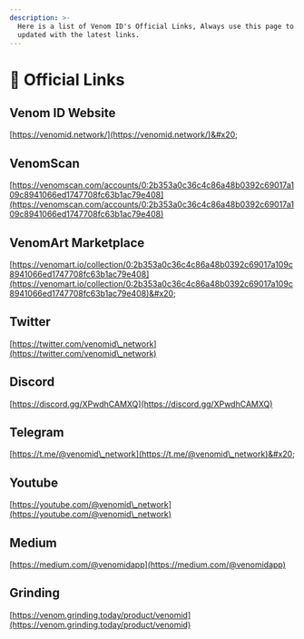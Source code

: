 ```yaml
---
description: >-
  Here is a list of Venom ID's Official Links, Always use this page to stay
  updated with the latest links.
---
```


# 🔗 Official Links

## Venom ID Website

[https://venomid.network/](https://venomid.network/)&#x20;

## VenomScan

[https://venomscan.com/accounts/0:2b353a0c36c4c86a48b0392c69017a109c8941066ed1747708fc63b1ac79e408](https://venomscan.com/accounts/0:2b353a0c36c4c86a48b0392c69017a109c8941066ed1747708fc63b1ac79e408)

## VenomArt Marketplace

[https://venomart.io/collection/0:2b353a0c36c4c86a48b0392c69017a109c8941066ed1747708fc63b1ac79e408](https://venomart.io/collection/0:2b353a0c36c4c86a48b0392c69017a109c8941066ed1747708fc63b1ac79e408)&#x20;

## Twitter

[https://twitter.com/venomid\_network](https://twitter.com/venomid\_network)

## Discord

[https://discord.gg/XPwdhCAMXQ](https://discord.gg/XPwdhCAMXQ)

## Telegram

[https://t.me/@venomid\_network](https://t.me/@venomid\_network)&#x20;

## Youtube

[https://youtube.com/@venomid\_network](https://youtube.com/@venomid\_network)

## Medium

[https://medium.com/@venomidapp](https://medium.com/@venomidapp)

## Grinding

[https://venom.grinding.today/product/venomid](https://venom.grinding.today/product/venomid)
